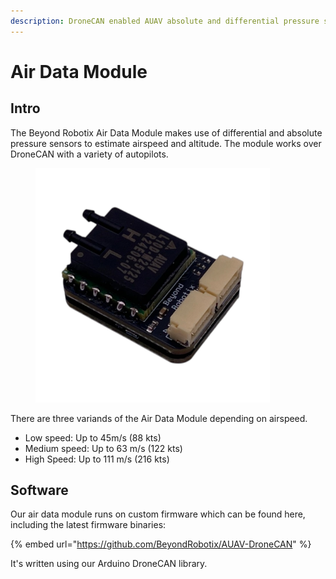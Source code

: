 ```yaml
---
description: DroneCAN enabled AUAV absolute and differential pressure sensor
---
```


# Air Data Module

## Intro

The Beyond Robotix Air Data Module makes use of differential and absolute pressure sensors to estimate airspeed and altitude. The module works over DroneCAN with a variety of autopilots.

<figure><img src="../.gitbook/assets/Iso-Photoroom.jpg" alt="" width="375"><figcaption></figcaption></figure>

There are three variands of the Air Data Module depending on airspeed.&#x20;

* Low speed: Up to 45m/s (88 kts)
* Medium speed: Up to 63 m/s (122 kts)
* High Speed: Up to 111 m/s (216 kts)



## Software

Our air data module runs on custom firmware which can be found here, including the latest firmware binaries:

{% embed url="https://github.com/BeyondRobotix/AUAV-DroneCAN" %}

It's written using our Arduino DroneCAN library.

